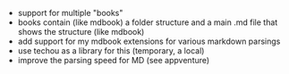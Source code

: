 - support for multiple "books"
- books contain (like mdbook) a folder structure and a main .md file that shows the structure (like mdbook)
- add support for my mdbook extensions for various markdown parsings
- use techou as a library for this (temporary, a local)
- improve the parsing speed for MD (see appventure)
